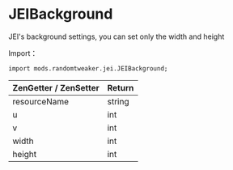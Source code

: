 # JEIBackground

JEI's background settings, you can set only the width and height

Import：

```zenscript
import mods.randomtweaker.jei.JEIBackground;
```

| ZenGetter / ZenSetter    | Return |
| :----------- | :----- |
| resourceName | string |
| u            | int    |
| v            | int    |
| width        | int    |
| height       | int    |

